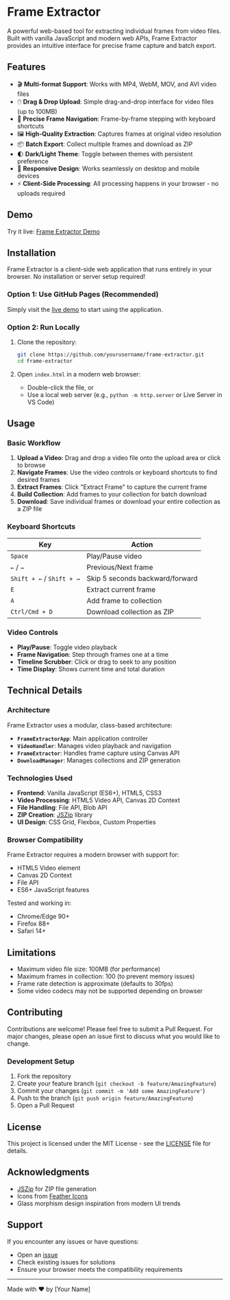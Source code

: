 # Frame Extractor

A powerful web-based tool for extracting individual frames from video files. Built with vanilla JavaScript and modern web APIs, Frame Extractor provides an intuitive interface for precise frame capture and batch export.

## Features

- 🎬 **Multi-format Support**: Works with MP4, WebM, MOV, and AVI video files
- 🖱️ **Drag & Drop Upload**: Simple drag-and-drop interface for video files (up to 100MB)
- 🎯 **Precise Frame Navigation**: Frame-by-frame stepping with keyboard shortcuts
- 🖼️ **High-Quality Extraction**: Captures frames at original video resolution
- 📦 **Batch Export**: Collect multiple frames and download as ZIP
- 🌓 **Dark/Light Theme**: Toggle between themes with persistent preference
- 📱 **Responsive Design**: Works seamlessly on desktop and mobile devices
- ⚡ **Client-Side Processing**: All processing happens in your browser - no uploads required

## Demo

Try it live: [Frame Extractor Demo](https://yourusername.github.io/frame-extractor)

## Installation

Frame Extractor is a client-side web application that runs entirely in your browser. No installation or server setup required!

### Option 1: Use GitHub Pages (Recommended)
Simply visit the [live demo](https://yourusername.github.io/frame-extractor) to start using the application.

### Option 2: Run Locally
1. Clone the repository:
   ```bash
   git clone https://github.com/yourusername/frame-extractor.git
   cd frame-extractor
   ```

2. Open `index.html` in a modern web browser:
   - Double-click the file, or
   - Use a local web server (e.g., `python -m http.server` or Live Server in VS Code)

## Usage

### Basic Workflow

1. **Upload a Video**: Drag and drop a video file onto the upload area or click to browse
2. **Navigate Frames**: Use the video controls or keyboard shortcuts to find desired frames
3. **Extract Frames**: Click "Extract Frame" to capture the current frame
4. **Build Collection**: Add frames to your collection for batch download
5. **Download**: Save individual frames or download your entire collection as a ZIP file

### Keyboard Shortcuts

| Key | Action |
|-----|--------|
| `Space` | Play/Pause video |
| `←` / `→` | Previous/Next frame |
| `Shift + ←` / `Shift + →` | Skip 5 seconds backward/forward |
| `E` | Extract current frame |
| `A` | Add frame to collection |
| `Ctrl/Cmd + D` | Download collection as ZIP |

### Video Controls

- **Play/Pause**: Toggle video playback
- **Frame Navigation**: Step through frames one at a time
- **Timeline Scrubber**: Click or drag to seek to any position
- **Time Display**: Shows current time and total duration

## Technical Details

### Architecture

Frame Extractor uses a modular, class-based architecture:

- **`FrameExtractorApp`**: Main application controller
- **`VideoHandler`**: Manages video playback and navigation
- **`FrameExtractor`**: Handles frame capture using Canvas API
- **`DownloadManager`**: Manages collections and ZIP generation

### Technologies Used

- **Frontend**: Vanilla JavaScript (ES6+), HTML5, CSS3
- **Video Processing**: HTML5 Video API, Canvas 2D Context
- **File Handling**: File API, Blob API
- **ZIP Creation**: [JSZip](https://stuk.github.io/jszip/) library
- **UI Design**: CSS Grid, Flexbox, Custom Properties

### Browser Compatibility

Frame Extractor requires a modern browser with support for:
- HTML5 Video element
- Canvas 2D Context
- File API
- ES6+ JavaScript features

Tested and working in:
- Chrome/Edge 90+
- Firefox 88+
- Safari 14+

## Limitations

- Maximum video file size: 100MB (for performance)
- Maximum frames in collection: 100 (to prevent memory issues)
- Frame rate detection is approximate (defaults to 30fps)
- Some video codecs may not be supported depending on browser

## Contributing

Contributions are welcome! Please feel free to submit a Pull Request. For major changes, please open an issue first to discuss what you would like to change.

### Development Setup

1. Fork the repository
2. Create your feature branch (`git checkout -b feature/AmazingFeature`)
3. Commit your changes (`git commit -m 'Add some AmazingFeature'`)
4. Push to the branch (`git push origin feature/AmazingFeature`)
5. Open a Pull Request

## License

This project is licensed under the MIT License - see the [LICENSE](LICENSE) file for details.

## Acknowledgments

- [JSZip](https://stuk.github.io/jszip/) for ZIP file generation
- Icons from [Feather Icons](https://feathericons.com/)
- Glass morphism design inspiration from modern UI trends

## Support

If you encounter any issues or have questions:
- Open an [issue](https://github.com/yourusername/frame-extractor/issues)
- Check existing issues for solutions
- Ensure your browser meets the compatibility requirements

---

Made with ❤️ by [Your Name]